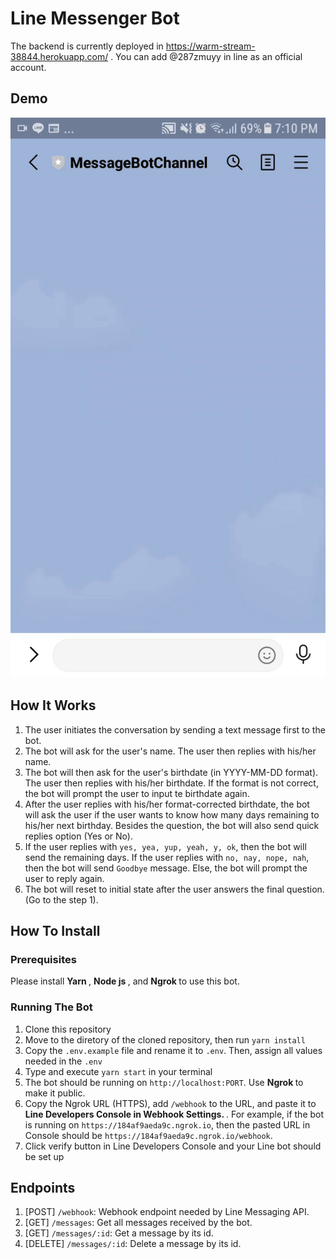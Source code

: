 # Line Messenger Bot
The backend is currently deployed in https://warm-stream-38844.herokuapp.com/ . You can add 
@287zmuyy in line as an official account.

## Demo
![](demo-video/demo-video.gif)

## How It Works
1. The user initiates the conversation by sending a text message first to the bot.
2. The bot will ask for the user's name. The user then replies with his/her name.
3. The bot will then ask for the user's birthdate (in YYYY-MM-DD format). The user then replies with his/her birthdate. If the format is not correct, the bot will prompt the user to input te birthdate again.
4. After the user replies with his/her format-corrected birthdate, the bot will ask the user if the user wants to know how many days remaining to his/her next birthday. Besides the question, the bot will also send quick replies option (Yes or No).
5. If the user replies with `yes, yea, yup, yeah, y, ok`, then the bot will send the remaining days. If the user replies with `no, nay, nope, nah`, then the bot will send `Goodbye` message. Else, the bot will prompt the user to reply again.
6. The bot will reset to initial state after the user answers the final question. (Go to the step 1).

## How To Install

### Prerequisites
Please install <b> Yarn </b>, <b> Node js </b>, and <b> Ngrok </b> to use this bot.

### Running The Bot
1. Clone this repository
2. Move to the diretory of the cloned repository, then run `yarn install`
3. Copy the `.env.example` file and rename it to `.env`. Then, assign all values needed in the `.env`
4. Type and execute `yarn start` in your terminal
5. The bot should be running on `http://localhost:PORT`. Use <b> Ngrok </b> to make it public.
6. Copy the Ngrok URL (HTTPS), add `/webhook` to the URL, and paste it to <b> Line Developers Console in Webhook Settings. </b>. For example, if the bot is running on `https://184af9aeda9c.ngrok.io`, then the pasted URL in Console should be `https://184af9aeda9c.ngrok.io/webhook`.
7. Click verify button in Line Developers Console and your Line bot should be set up

## Endpoints
1. [POST] `/webhook`: Webhook endpoint needed by Line Messaging API.
2. [GET] `/messages`: Get all messages received by the bot.
3. [GET] `/messages/:id`: Get a message by its id.
4. [DELETE] `/messages/:id`: Delete a message by its id.
